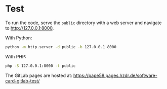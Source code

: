 # Test

To run the code, serve the `public` directory with a web server and navigate to <http://127.0.0.1:8000>.

With Python:

```bash
python -m http.server -d public -b 127.0.0.1 8000
```

With PHP:

```bash
php -S 127.0.0.1:8000 -t public
```

The GitLab pages are hosted at: <https://pape58.pages.hzdr.de/software-card-gitlab-test/>
